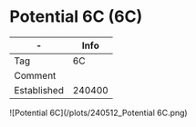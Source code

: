 # Potential 6C (6C)

| - | Info |
| - | ---- |
| Tag | 6C|
| Comment | |
| Established | 240400 |

![Potential 6C](/plots/240512_Potential 6C.png)

